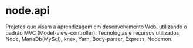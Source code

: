 # node.api
Projetos que visam a aprendizagem em desenvolvimento Web, utilizando o padrão MVC (Model-view-controller). Tecnologias e recursos utilizados, Node, MariaDb(MySql), knex, Yarn, Body-parser, Express, Nodemon.
